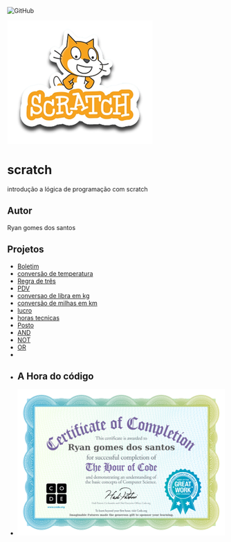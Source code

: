 ![GitHub](https://img.shields.io/github/license/ryangsantos/scratch?style=fla-square)

![sracth](https://github.com/ryangsantos/scratch/blob/main/assets/icones/scratch.png)

# scratch
introdução a lógica de programação com scratch
## Autor
Ryan gomes dos santos
## Projetos 
- [Boletim](https://scratch.mit.edu/projects/881967590/)
- [conversão de temperatura](https://scratch.mit.edu/projects/882615973/)
- [Regra de três](https://scratch.mit.edu/projects/882634520/)
- [PDV](https://scratch.mit.edu/projects/883235754/)
- [conversao de libra em kg](https://scratch.mit.edu/projects/884620190/)
- [conversão de milhas em km](https://scratch.mit.edu/projects/884617368/)
- [lucro](https://scratch.mit.edu/projects/884628386/)
- [horas tecnicas](https://scratch.mit.edu/projects/885318348/)
- [Posto](https://scratch.mit.edu/projects/887262355/)
- [AND](https://scratch.mit.edu/projects/888053886/)
- [NOT](https://scratch.mit.edu/projects/888075241/)
- [OR](https://scratch.mit.edu/projects/888069425/)
- 
- ## A Hora do código
- ![certificado](https://github.com/ryangsantos/scratch/blob/main/assets/icones/certificado%20online%20ryan.jpg)
